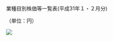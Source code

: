 業種目別株価等一覧表(平成31年１・２月分)

（単位：円）

![](https://www.nta.go.jp/tmp/8811d620-d516-4f1d-959c-88555e669728/images/be0055a8cdc771ea62986058688be4ba7bd6ae10b9e6224f24ac7ecb2a4c7d06.jpg)